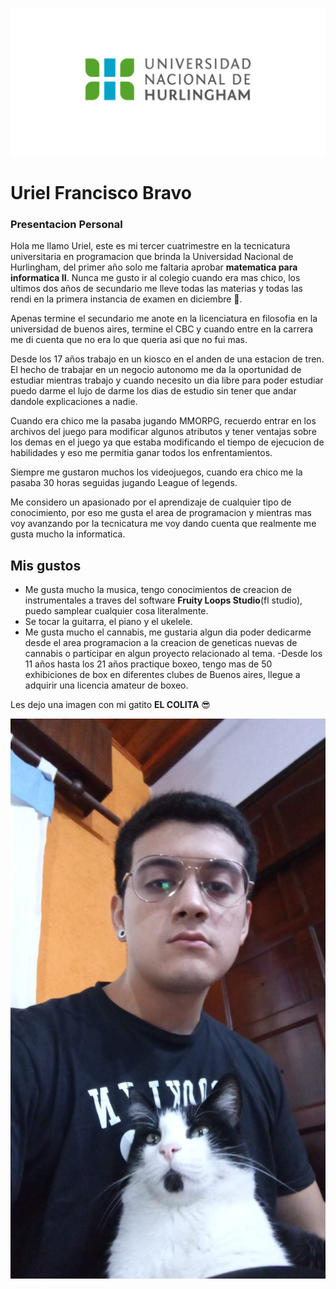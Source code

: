 ![Logo UNAHUR](./assets/UNAHUR.png)
# Uriel Francisco Bravo
### Presentacion Personal

Hola me llamo Uriel, este es mi tercer cuatrimestre en la tecnicatura universitaria en programacion que brinda la Universidad Nacional de Hurlingham, del primer año solo me faltaria aprobar **matematica para informatica II**.
Nunca me gusto ir al colegio cuando era mas chico, los ultimos dos años de secundario me lleve todas las materias y todas las rendi en la primera instancia de examen en diciembre :zany_face:.

Apenas termine el secundario me anote en la licenciatura en filosofia en la universidad de buenos aires, termine el CBC y cuando entre en la carrera me di cuenta que no era lo que queria asi que no fui mas.

Desde los 17 años trabajo en un kiosco en el anden de una estacion de tren. El hecho de trabajar en un negocio autonomo me da la oportunidad de estudiar mientras trabajo y cuando necesito un dia libre para poder estudiar puedo darme el lujo de darme los dias de estudio sin tener que andar dandole explicaciones a nadie.

Cuando era chico me la pasaba jugando MMORPG, recuerdo entrar en los archivos del juego para modificar algunos atributos y tener ventajas sobre los demas en el juego ya que estaba modificando el tiempo de ejecucion de habilidades y eso me permitia ganar todos los enfrentamientos.

Siempre me gustaron muchos los videojuegos, cuando era chico me la pasaba 30 horas seguidas jugando League of legends.

Me considero un apasionado por el aprendizaje de cualquier tipo de conocimiento, por eso me gusta el area de programacion y mientras mas voy avanzando por la tecnicatura me voy dando cuenta que realmente me gusta mucho la informatica.


## Mis gustos

- Me gusta mucho la musica, tengo conocimientos de creacion de instrumentales a traves del software **Fruity Loops Studio**(fl studio), puedo samplear cualquier cosa literalmente.
- Se tocar la guitarra, el piano y el ukelele.
- Me gusta mucho el cannabis, me gustaria algun dia poder dedicarme desde el area programacion a la creacion de geneticas nuevas de cannabis o participar en algun proyecto relacionado al tema.
-Desde los 11 años hasta los 21 años practique boxeo, tengo mas de 50 exhibiciones de box en diferentes clubes de Buenos aires, llegue a adquirir una licencia amateur de boxeo.

Les dejo una imagen con mi gatito **EL COLITA** :sunglasses:

![fotoConElColita](./assets/fotoConElColita.jpeg)
